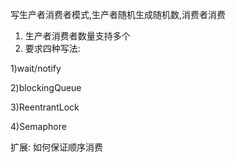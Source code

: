 写生产者消费者模式,生产者随机生成随机数,消费者消费

1. 生产者消费者数量支持多个
2. 要求四种写法: 

1)wait/notify 

2)blockingQueue 

3)ReentrantLock  

4)Semaphore




扩展: 如何保证顺序消费